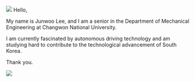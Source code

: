 <img src="https://capsule-render.vercel.app/api?type=waving&color=000080&height=150&section=header" />
Hello,

My name is Junwoo Lee, and I am a senior in the Department of Mechanical Engineering at Changwon National University.

I am currently fascinated by autonomous driving technology and am studying hard to contribute to the technological advancement of South Korea.

Thank you.

<img src="https://capsule-render.vercel.app/api?type=waving&color=000080&height=150&section=footer" />


